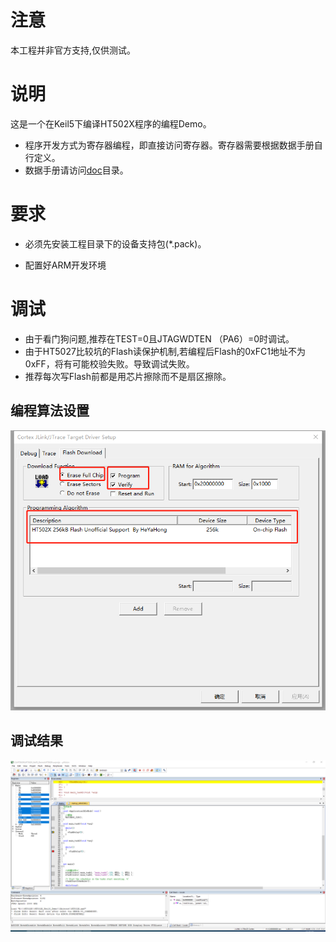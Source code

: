 # 注意

本工程并非官方支持,仅供测试。

# 说明

这是一个在Keil5下编译HT502X程序的编程Demo。

- 程序开发方式为寄存器编程，即直接访问寄存器。寄存器需要根据数据手册自行定义。
- 数据手册请访问[doc](https://gitee.com/HEYAHONG/RN8211B_Keil5_Template/blob/master/doc)目录。

# 要求

- 必须先安装工程目录下的设备支持包(*.pack)。


- 配置好ARM开发环境

# 调试

- 由于看门狗问题,推荐在TEST=0且JTAGWDTEN （PA6）=0时调试。
- 由于HT5027比较坑的Flash读保护机制,若编程后Flash的0xFC1地址不为0xFF，将有可能校验失败。导致调试失败。
- 推荐每次写Flash前都是用芯片擦除而不是扇区擦除。

## 编程算法设置

![Jlink-Flash](Doc/Jlink-Flash.png)

## 调试结果

![Debug](Doc/debug.png)
